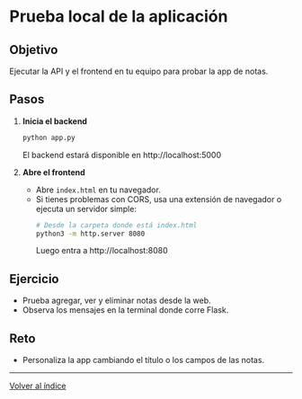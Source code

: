 # Prueba local de la aplicación

## Objetivo
Ejecutar la API y el frontend en tu equipo para probar la app de notas.

## Pasos

1. **Inicia el backend**
   ```sh
   python app.py
   ```
   El backend estará disponible en http://localhost:5000

2. **Abre el frontend**
   - Abre `index.html` en tu navegador.
   - Si tienes problemas con CORS, usa una extensión de navegador o ejecuta un servidor simple:
     ```sh
     # Desde la carpeta donde está index.html
     python3 -m http.server 8080
     ```
     Luego entra a http://localhost:8080

## Ejercicio
- Prueba agregar, ver y eliminar notas desde la web.
- Observa los mensajes en la terminal donde corre Flask.

## Reto
- Personaliza la app cambiando el título o los campos de las notas.

---
[Volver al índice](../../README.md)
